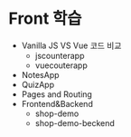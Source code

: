 # Front 학습

- Vanilla JS VS Vue 코드 비교
  - jscounterapp
  - vuecouterapp
- NotesApp
- QuizApp
- Pages and Routing
- Frontend&Backend
  - shop-demo
  - shop-demo-beckend

  